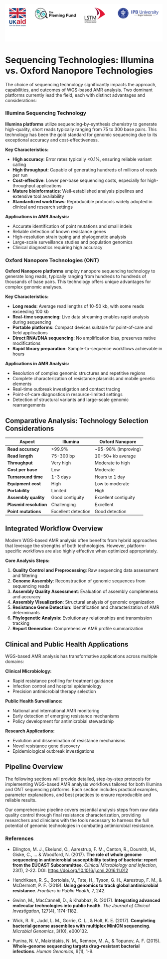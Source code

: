 ![collaboration-logo](../IM/Github_image_banner.png)

# **Sequencing Technologies: Illumina vs. Oxford Nanopore Technologies**

The choice of sequencing technology significantly impacts the approach, capabilities, and outcomes of WGS-based AMR analysis. Two dominant platforms currently lead the field, each with distinct advantages and considerations:

### Illumina Sequencing Technology

**Illumina platforms** utilize sequencing-by-synthesis chemistry to generate high-quality, short reads typically ranging from 75 to 300 base pairs. This technology has been the gold standard for genomic sequencing due to its exceptional accuracy and cost-effectiveness.

**Key Characteristics:**
- **High accuracy**: Error rates typically <0.1%, ensuring reliable variant calling
- **High throughput**: Capable of generating hundreds of millions of reads per run
- **Cost-effective**: Lower per-base sequencing costs, especially for high-throughput applications
- **Mature bioinformatics**: Well-established analysis pipelines and extensive tool availability
- **Standardized workflows**: Reproducible protocols widely adopted in clinical and research settings

**Applications in AMR Analysis:**
- Accurate identification of point mutations and small indels
- Reliable detection of known resistance genes
- High-resolution strain typing and phylogenetic analysis
- Large-scale surveillance studies and population genomics
- Clinical diagnostics requiring high accuracy

### Oxford Nanopore Technologies (ONT)

**Oxford Nanopore platforms** employ nanopore sequencing technology to generate long reads, typically ranging from hundreds to hundreds of thousands of base pairs. This technology offers unique advantages for complex genomic analyses.

**Key Characteristics:**
- **Long reads**: Average read lengths of 10-50 kb, with some reads exceeding 100 kb
- **Real-time sequencing**: Live data streaming enables rapid analysis during sequencing
- **Portable platforms**: Compact devices suitable for point-of-care and field applications
- **Direct RNA/DNA sequencing**: No amplification bias, preserves native modifications
- **Rapid library preparation**: Sample-to-sequence workflows achievable in hours

**Applications in AMR Analysis:**
- Resolution of complex genomic structures and repetitive regions
- Complete characterization of resistance plasmids and mobile genetic elements
- Real-time outbreak investigation and contact tracing
- Point-of-care diagnostics in resource-limited settings
- Detection of structural variants and large-scale genomic rearrangements

## Comparative Analysis: Technology Selection Considerations

| Aspect | Illumina | Oxford Nanopore |
|--------|----------|-----------------|
| **Read accuracy** | >99.9% | ~95-98% (improving) |
| **Read length** | 75-300 bp | 10-50+ kb average |
| **Throughput** | Very high | Moderate to high |
| **Cost per base** | Low | Moderate |
| **Turnaround time** | 1-3 days | Hours to 1 day |
| **Equipment cost** | High | Low to moderate |
| **Portability** | Limited | High |
| **Assembly quality** | Good contiguity | Excellent contiguity |
| **Plasmid resolution** | Challenging | Excellent |
| **Point mutations** | Excellent detection | Good detection |

## Integrated Workflow Overview

Modern WGS-based AMR analysis often benefits from hybrid approaches that leverage the strengths of both technologies. However, platform-specific workflows are also highly effective when optimized appropriately.

**Core Analysis Steps:**
1. **Quality Control and Preprocessing**: Raw sequencing data assessment and filtering
2. **Genome Assembly**: Reconstruction of genomic sequences from sequencing reads
3. **Assembly Quality Assessment**: Evaluation of assembly completeness and accuracy
4. **Assembly Visualization**: Structural analysis of genomic organization
5. **Resistance Gene Detection**: Identification and characterization of AMR determinants
6. **Phylogenetic Analysis**: Evolutionary relationships and transmission tracking
7. **Report Generation**: Comprehensive AMR profile summarization

## Clinical and Public Health Applications

WGS-based AMR analysis has transformative applications across multiple domains:

**Clinical Microbiology:**
- Rapid resistance profiling for treatment guidance
- Infection control and hospital epidemiology
- Precision antimicrobial therapy selection

**Public Health Surveillance:**
- National and international AMR monitoring
- Early detection of emerging resistance mechanisms
- Policy development for antimicrobial stewardship

**Research Applications:**
- Evolution and dissemination of resistance mechanisms
- Novel resistance gene discovery
- Epidemiological outbreak investigations

## Pipeline Overview

The following sections will provide detailed, step-by-step protocols for implementing WGS-based AMR analysis workflows tailored for both Illumina and ONT sequencing platforms. Each section includes practical examples, parameter explanations, and best practices to ensure reproducible and reliable results.

Our comprehensive pipeline covers essential analysis steps from raw data quality control through final resistance characterization, providing researchers and clinicians with the tools necessary to harness the full potential of genomic technologies in combating antimicrobial resistance.

### References

- Ellington, M. J., Ekelund, O., Aarestrup, F. M., Canton, R., Doumith, M., Giske, C., ... & Woodford, N. (2017). **The role of whole genome sequencing in antimicrobial susceptibility testing of bacteria: report from the EUCAST Subcommittee**. *Clinical Microbiology and Infection*, 23(1), 2-22. DOI: https://doi.org/10.1016/j.cmi.2016.11.012

- Hendriksen, R. S., Bortolaia, V., Tate, H., Tyson, G. H., Aarestrup, F. M., & McDermott, P. F. (2019). **Using genomics to track global antimicrobial resistance**. *Frontiers in Public Health*, 7, 242.

- Gwinn, M., MacCannell, D., & Khabbaz, R. (2017). **Integrating advanced molecular technologies into public health**. *The Journal of Clinical Investigation*, 127(4), 1174-1182.

- Wick, R. R., Judd, L. M., Gorrie, C. L., & Holt, K. E. (2017). **Completing bacterial genome assemblies with multiplex MinION sequencing**. *Microbial Genomics*, 3(10), e000132.

- Punina, N. V., Makridakis, N. M., Remnev, M. A., & Topunov, A. F. (2015). **Whole-genome sequencing targets drug-resistant bacterial infections**. *Human Genomics*, 9(1), 1-9.
